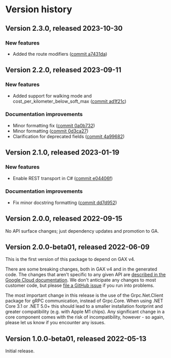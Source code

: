 # Version history

## Version 2.3.0, released 2023-10-30

### New features

- Added the route modifiers ([commit a7431da](https://github.com/googleapis/google-cloud-dotnet/commit/a7431dad485ead7d2e60dbcd4cff258d0898611f))

## Version 2.2.0, released 2023-09-11

### New features

- Added support for walking mode and cost_per_kilometer_below_soft_max ([commit ad1f21c](https://github.com/googleapis/google-cloud-dotnet/commit/ad1f21c26a890aa20f68e8521b2746a8427996cb))

### Documentation improvements

- Minor formatting fix ([commit 0a0b732](https://github.com/googleapis/google-cloud-dotnet/commit/0a0b732a4e07f18f70085b524af978cbf79a2a57))
- Minor formatting ([commit 0d3ca27](https://github.com/googleapis/google-cloud-dotnet/commit/0d3ca27514dd40c9f0325692508c991b3eeeb350))
- Clarification for deprecated fields ([commit 4a99682](https://github.com/googleapis/google-cloud-dotnet/commit/4a99682d647b486f3eca9154452779a693565f16))

## Version 2.1.0, released 2023-01-19

### New features

- Enable REST transport in C# ([commit e04406f](https://github.com/googleapis/google-cloud-dotnet/commit/e04406fbc8700134ab6955e5244a5f2924a16a0a))

### Documentation improvements

- Fix minor docstring formatting ([commit dd7d952](https://github.com/googleapis/google-cloud-dotnet/commit/dd7d952d23d4fb91815edcbca9f15e6462158b23))

## Version 2.0.0, released 2022-09-15

No API surface changes; just dependency updates and promotion to GA.

## Version 2.0.0-beta01, released 2022-06-09

This is the first version of this package to depend on GAX v4.

There are some breaking changes, both in GAX v4 and in the generated
code. The changes that aren't specific to any given API are [described in the Google Cloud
documentation](https://cloud.google.com/dotnet/docs/reference/help/breaking-gax4).
We don't anticipate any changes to most customer code, but please [file a
GitHub issue](https://github.com/googleapis/google-cloud-dotnet/issues/new/choose)
if you run into problems.

The most important change in this release is the use of the Grpc.Net.Client package
for gRPC communication, instead of Grpc.Core. When using .NET Core 3.1 or .NET 5.0+
this should lead to a smaller installation footprint and greater compatibility (e.g.
with Apple M1 chips). Any significant change in a core component comes with the risk
of incompatibility, however - so again, please let us know if you encounter any
issues.

## Version 1.0.0-beta01, released 2022-05-13

Initial release.
